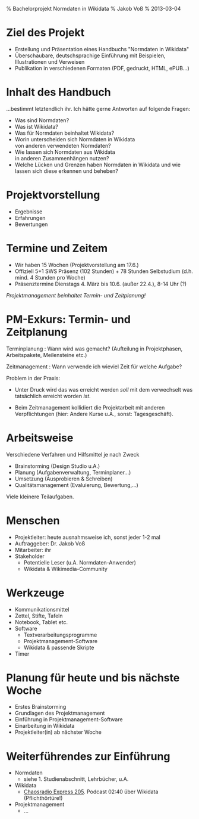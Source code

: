 % Bachelorprojekt Normdaten in Wikidata
% Jakob Voß
% 2013-03-04

# Ziel des Projekt

* Erstellung und Präsentation eines Handbuchs "Normdaten in Wikidata"
* Überschaubare, deutschsprachige Einführung mit Beispielen, Illustrationen
  und Verweisen
* Publikation in verschiedenen Formaten (PDF, gedruckt, HTML, ePUB...) 

# Inhalt des Handbuch

...bestimmt letztendlich ihr. Ich hätte gerne Antworten auf folgende Fragen:

* Was sind Normdaten?
* Was ist Wikidata?
* Was für Normdaten beinhaltet Wikidata?
* Worin unterscheiden sich Normdaten in Wikidata\
  von anderen verwendeten Normdaten?
* Wie lassen sich Normdaten aus Wikidata\
  in anderen Zusammenhängen nutzen?
* Welche Lücken und Grenzen haben Normdaten in Wikidata
  und wie lassen sich diese erkennen und beheben?

# Projektvorstellung

* Ergebnisse
* Erfahrungen
* Bewertungen

# Termine und Zeitem

* Wir haben 15 Wochen (Projektvorstellung am 17.6.)
* Offiziell 5+1 SWS Präsenz (102 Stunden) + 78 Stunden Selbstudium
  (d.h. mind. 4 Stunden pro Woche)
* Präsenztermine Dienstags 4. März bis 10.6. (außer 22.4.), 8-14 Uhr (?)

*Projektmanagement beinhaltet Termin- und Zeitplanung!*

# PM-Exkurs: Termin- und Zeitplanung

Terminplanung
  : Wann wird was gemacht? (Aufteilung in Projektphasen, Arbeitspakete,
    Meilensteine etc.)

Zeitmanagement
  : Wann verwende ich wieviel Zeit für welche Aufgabe?

Problem in der Praxis: 

* Unter Druck wird das was erreicht werden *soll* mit dem verwechselt 
  was tatsächlich erreicht worden *ist*.

* Beim Zeitmanagement kollidiert die Projektarbeit mit anderen 
  Verpflichtungen (hier: Andere Kurse u.A., sonst: Tagesgeschäft).

# Arbeitsweise

Verschiedene Verfahren und Hilfsmittel je nach Zweck

* Brainstorming (Design Studio u.A.)
* Planung (Aufgabenverwaltung, Terminplaner...)
* Umsetzung (Ausprobieren & Schreiben)
* Qualitätsmanagement (Evaluierung, Bewertung,...)

Viele kleinere Teilaufgaben.

# Menschen

* Projektleiter: heute ausnahmsweise ich, sonst jeder 1-2 mal
* Auftraggeber: Dr. Jakob Voß
* Mitarbeiter: ihr
* Stakeholder
    * Potentielle Leser (u.A. Normdaten-Anwender)
    * Wikidata & Wikimedia-Community

# Werkzeuge

* Kommunikationsmittel
* Zettel, Stifte, Tafeln
* Notebook, Tablet etc.
* Software
    * Textverarbeitungsprogramme
    * Projektmanagement-Software
    * Wikidata & passende Skripte
* Timer

# Planung für heute und bis nächste Woche

* Erstes Brainstorming
* Grundlagen des Projektmanagement
* Einführung in Projektmanagement-Software
* Einarbeitung in Wikidata
* Projektleiter(in) ab nächster Woche

# Weiterführendes zur Einführung

* Normdaten
    * siehe 1. Studienabschnitt, Lehrbücher, u.A.
* Wikidata
    * [Chaosradio Express 205](http://cre.fm/cre205-wikidata).
      Podcast 02:40 über Wikidata (Pflichthörtüre!)
* Projektmanagement
    * ...
